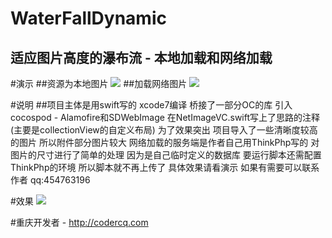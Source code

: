 # WaterFallDynamic
## 适应图片高度的瀑布流 - 本地加载和网络加载



#演示
##资源为本地图片
![](https://github.com/HotWordland/WaterFallDynamic/blob/master/Anim01.gif)
##加载网络图片
![](https://github.com/HotWordland/WaterFallDynamic/blob/master/Anim02.gif)

#说明
##项目主体是用swift写的 xcode7编译 桥接了一部分OC的库 引入cocospod - Alamofire和SDWebImage 在NetImageVC.swift写上了思路的注释(主要是collectionView的自定义布局) 为了效果突出 项目导入了一些清晰度较高的图片 所以附件部分图片较大 网络加载的服务端是作者自己用ThinkPhp写的 对图片的尺寸进行了简单的处理 因为是自己临时定义的数据库 要运行脚本还需配置ThinkPhp的环境 所以脚本就不再上传了 具体效果请看演示 如果有需要可以联系作者 qq:454763196

#效果
![](https://github.com/HotWordland/WaterFallDynamic/blob/master/effect.png)

#重庆开发者 - http://codercq.com

